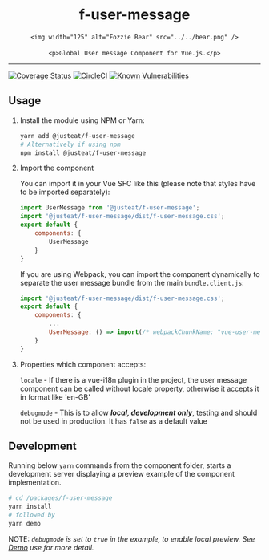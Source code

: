 <!-- markdownlint-disable -->
<div align="center">
    <h1>f-user-message</h1>

    <img width="125" alt="Fozzie Bear" src="../../bear.png" />

    <p>Global User message Component for Vue.js.</p>
</div>

---

[![Coverage Status](https://coveralls.io/repos/github/justeat/f-user-message/badge.svg)](https://coveralls.io/github/justeat/f-user-message)
[![CircleCI](https://circleci.com/gh/justeat/fozzie-components.svg?style=svg&circle-token=4c77c1990b98c8e06e01b497bc80f376346f609d)](https://circleci.com/gh/justeat/workflows/fozzie-components)
[![Known Vulnerabilities](https://snyk.io/test/github/justeat/f-user-message/badge.svg?targetFile=package.json)](https://snyk.io/test/github/justeat/f-user-message?targetFile=package.json)
<!-- markdownlint-enable -->

<!-- markdownlint-disable MD002 -->
## Usage
<!-- markdownlint-enable -->

1. Install the module using NPM or Yarn:

    ```bash
    yarn add @justeat/f-user-message
    # Alternatively if using npm
    npm install @justeat/f-user-message
    ```

2. Import the component

    You can import it in your Vue SFC like this (please note that styles have
    to be imported separately):

    ```JavaScript
    import UserMessage from '@justeat/f-user-message';
    import '@justeat/f-user-message/dist/f-user-message.css';
    export default {
        components: {
            UserMessage
        }
    }
    ```

    If you are using Webpack, you can import the component dynamically to
    separate the user message bundle from the main `bundle.client.js`:

    <!-- markdownlint-disable MD013 -->
    ```JavaScript
    import '@justeat/f-user-message/dist/f-user-message.css';
    export default {
        components: {
            ...
            UserMessage: () => import(/* webpackChunkName: "vue-user-message" */ '@justeat/f-user-message')
        }
    }
    ```
    <!-- markdownlint-enable MD013 -->

3. Properties which component accepts:

    `locale` - If there is a vue-i18n plugin in the project, the user message
     component can be called without locale property, otherwise it accepts it 
     in format like 'en-GB'

    `debugmode` - This is to allow **_local, development only_**, testing and
     should not be used in production. It has `false` as a default value

## Development

Running below `yarn` commands from the component folder, starts a development
server displaying a preview example of the component implementation.

```bash
# cd /packages/f-user-message
yarn install
# followed by
yarn demo
```

NOTE: _`debugmode` is set to `true` in the example, to enable local preview.
See [Demo](./src/demo/index.vue) use for more detail._